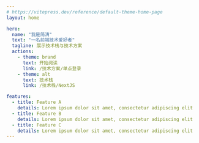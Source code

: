 ```yaml
---
# https://vitepress.dev/reference/default-theme-home-page
layout: home

hero:
  name: "我是简清"
  text: "一名前端技术爱好者"
  tagline: 展示技术栈与技术方案
  actions:
    - theme: brand
      text: 开始阅读
      link: /技术方案/单点登录
    - theme: alt
      text: 技术栈
      link: /技术栈/NextJS

features:
  - title: Feature A
    details: Lorem ipsum dolor sit amet, consectetur adipiscing elit
  - title: Feature B
    details: Lorem ipsum dolor sit amet, consectetur adipiscing elit
  - title: Feature C
    details: Lorem ipsum dolor sit amet, consectetur adipiscing elit
---
```

